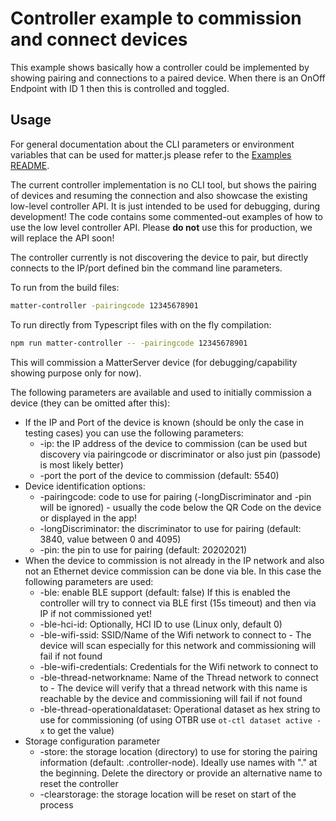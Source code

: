 # Controller example to commission and connect devices

This example shows basically how a controller could be implemented by showing pairing and connections to a paired device. When there is an OnOff Endpoint with ID 1 then this is controlled and toggled.

## Usage

For general documentation about the CLI parameters or environment variables that can be used for matter.js please refer to the [Examples README](../../../README.md#cli-usage).

The current controller implementation is no CLI tool, but shows the pairing of devices and resuming the connection and also showcase the existing low-level controller API. It is just intended to be used for debugging, during development! The code contains some commented-out examples of how to use the low level controller API.
Please **do not** use this for production, we will replace the API soon!

The controller currently is not discovering the device to pair, but directly connects to the IP/port defined bin the command line parameters.

To run from the build files:

```bash
matter-controller -pairingcode 12345678901
```

To run directly from Typescript files with on the fly compilation:

```bash
npm run matter-controller -- -pairingcode 12345678901
```

This will commission a MatterServer device (for debugging/capability showing purpose only for now).

The following parameters are available and used to initially commission a device (they can be omitted after this):
* If the IP and Port of the device is known (should be only the case in testing cases) you can use the following parameters:
    * -ip: the IP address of the device to commission (can be used but discovery via pairingcode or discriminator or also just pin (passode) is most likely better)
    * -port the port of the device to commission (default: 5540)
* Device identification options:
    * -pairingcode: code to use for pairing (-longDiscriminator and -pin will be ignored) - usually the code below the QR Code on the device or displayed in the app!
    * -longDiscriminator: the discriminator to use for pairing (default: 3840, value between 0 and 4095)
    * -pin: the pin to use for pairing (default: 20202021)
* When the device to commission is not already in the IP network and also not an Ethernet device commission can be done via ble. In this case the following parameters are used:
    * -ble: enable BLE support (default: false) If this is enabled the controller will try to connect via BLE first (15s timeout) and then via IP if not commissioned yet!
    * -ble-hci-id: Optionally, HCI ID to use (Linux only, default 0)
    * -ble-wifi-ssid: SSID/Name of the Wifi network to connect to - The device will scan especially for this network and commissioning will fail if not found
    * -ble-wifi-credentials: Credentials for the Wifi network to connect to
    * -ble-thread-networkname: Name of the Thread network to connect to - The device will verify that a thread network with this name is reachable by the device and commissioning will fail if not found
    * -ble-thread-operationaldataset: Operational dataset as hex string to use for commissioning (of using OTBR use `ot-ctl dataset active -x` to get the value)
* Storage configuration parameter
    * -store: the storage location (directory) to use for storing the pairing information (default: .controller-node). Ideally use names with "." at the beginning. Delete the directory or provide an alternative name to reset the controller
    * -clearstorage: the storage location will be reset on start of the process
